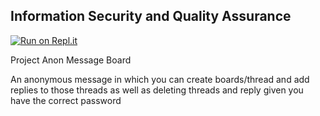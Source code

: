  Information Security and Quality Assurance
------

[![Run on Repl.it](https://repl.it/badge/github/freeCodeCamp/boilerplate-project-messageboard)](https://repl.it/github/freeCodeCamp/boilerplate-project-messageboard)

Project Anon Message Board

An anonymous message in which you can create boards/thread and add replies to those threads as well as deleting threads and reply given you have the correct password

